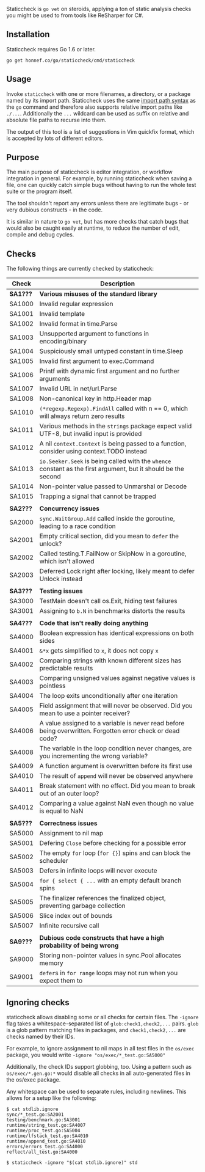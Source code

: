 Staticcheck is `go vet` on steroids, applying a ton of static analysis
checks you might be used to from tools like ReSharper for C#.


## Installation

Staticcheck requires Go 1.6 or later.

    go get honnef.co/go/staticcheck/cmd/staticcheck

## Usage

Invoke `staticcheck` with one or more filenames, a directory, or a package named
by its import path. Staticcheck uses the same
[import path syntax](https://golang.org/cmd/go/#hdr-Import_path_syntax) as
the `go` command and therefore
also supports relative import paths like `./...`. Additionally the `...`
wildcard can be used as suffix on relative and absolute file paths to recurse
into them.

The output of this tool is a list of suggestions in Vim quickfix format,
which is accepted by lots of different editors.

## Purpose

The main purpose of staticcheck is editor integration, or workflow
integration in general. For example, by running staticcheck when
saving a file, one can quickly catch simple bugs without having to run
the whole test suite or the program itself.

The tool shouldn't report any errors unless there are legitimate
bugs - or very dubious constructs - in the code.

It is similar in nature to `go vet`, but has more checks that catch
bugs that would also be caught easily at runtime, to reduce the number
of edit, compile and debug cycles.

## Checks

The following things are currently checked by staticcheck:

| Check      | Description                                                                                                    |
|------------|----------------------------------------------------------------------------------------------------------------|
| **SA1???** | **Various misuses of the standard library**                                                                    |
| SA1000     | Invalid regular expression                                                                                     |
| SA1001     | Invalid template                                                                                               |
| SA1002     | Invalid format in time.Parse                                                                                   |
| SA1003     | Unsupported argument to functions in encoding/binary                                                           |
| SA1004     | Suspiciously small untyped constant in time.Sleep                                                              |
| SA1005     | Invalid first argument to exec.Command                                                                         |
| SA1006     | Printf with dynamic first argument and no further arguments                                                    |
| SA1007     | Invalid URL in net/url.Parse                                                                                   |
| SA1008     | Non-canonical key in http.Header map                                                                           |
| SA1010     | `(*regexp.Regexp).FindAll` called with n == 0, which will always return zero results                           |
| SA1011     | Various methods in the `strings` package expect valid UTF-8, but invalid input is provided                     |
| SA1012     | A nil `context.Context` is being passed to a function, consider using context.TODO instead                     |
| SA1013     | `io.Seeker.Seek` is being called with the `whence` constant as the first argument, but it should be the second |
| SA1014     | Non-pointer value passed to Unmarshal or Decode                                                                |
| SA1015     | Trapping a signal that cannot be trapped                                                                       |
|            |                                                                                                                |
| **SA2???** | **Concurrency issues**                                                                                         |
| SA2000     | `sync.WaitGroup.Add` called inside the goroutine, leading to a race condition                                  |
| SA2001     | Empty critical section, did you mean to `defer` the unlock?                                                    |
| SA2002     | Called testing.T.FailNow or SkipNow in a goroutine, which isn't allowed                                        |
| SA2003     | Deferred Lock right after locking, likely meant to defer Unlock instead                                        |
|            |                                                                                                                |
| **SA3???** | **Testing issues**                                                                                             |
| SA3000     | TestMain doesn't call os.Exit, hiding test failures                                                            |
| SA3001     | Assigning to `b.N` in benchmarks distorts the results                                                          |
|            |                                                                                                                |
| **SA4???** | **Code that isn't really doing anything**                                                                      |
| SA4000     | Boolean expression has identical expressions on both sides                                                     |
| SA4001     | `&*x` gets simplified to `x`, it does not copy `x`                                                             |
| SA4002     | Comparing strings with known different sizes has predictable results                                           |
| SA4003     | Comparing unsigned values against negative values is pointless                                                 |
| SA4004     | The loop exits unconditionally after one iteration                                                             |
| SA4005     | Field assignment that will never be observed. Did you mean to use a pointer receiver?                          |
| SA4006     | A value assigned to a variable is never read before being overwritten. Forgotten error check or dead code?     |
| SA4008     | The variable in the loop condition never changes, are you incrementing the wrong variable?                     |
| SA4009     | A function argument is overwritten before its first use                                                        |
| SA4010     | The result of `append` will never be observed anywhere                                                         |
| SA4011     | Break statement with no effect. Did you mean to break out of an outer loop?                                    |
| SA4012     | Comparing a value against NaN even though no value is equal to NaN                                             |
|            |                                                                                                                |
| **SA5???** | **Correctness issues**                                                                                         |
| SA5000     | Assignment to nil map                                                                                          |
| SA5001     | Defering `Close` before checking for a possible error                                                          |
| SA5002     | The empty `for` loop (`for {}`) spins and can block the scheduler                                              |
| SA5003     | Defers in infinite loops will never execute                                                                    |
| SA5004     | `for { select { ...` with an empty default branch spins                                                        |
| SA5005     | The finalizer references the finalized object, preventing garbage collection                                   |
| SA5006     | Slice index out of bounds                                                                                      |
| SA5007     | Infinite recursive call                                                                                        |
|            |                                                                                                                |
| **SA9???** | **Dubious code constructs that have a high probability of being wrong**                                        |
| SA9000     | Storing non-pointer values in sync.Pool allocates memory                                                       |
| SA9001     | `defer`s in `for range` loops may not run when you expect them to                                              |

## Ignoring checks

staticcheck allows disabling some or all checks for certain files. The
`-ignore` flag takes a whitespace-separated list of
`glob:check1,check2,...` pairs. `glob` is a glob pattern matching
files in packages, and `check1,check2,...` are checks named by their
IDs.

For example, to ignore assignment to nil maps in all test files in the
`os/exec` package, you would write `-ignore
"os/exec/*_test.go:SA5000"`

Additionally, the check IDs support globbing, too. Using a pattern
such as `os/exec/*.gen.go:*` would disable all checks in all
auto-generated files in the os/exec package.

Any whitespace can be used to separate rules, including newlines. This
allows for a setup like the following:

```
$ cat stdlib.ignore
sync/*_test.go:SA2001
testing/benchmark.go:SA3001
runtime/string_test.go:SA4007
runtime/proc_test.go:SA5004
runtime/lfstack_test.go:SA4010
runtime/append_test.go:SA4010
errors/errors_test.go:SA4000
reflect/all_test.go:SA4000

$ staticcheck -ignore "$(cat stdlib.ignore)" std
```
